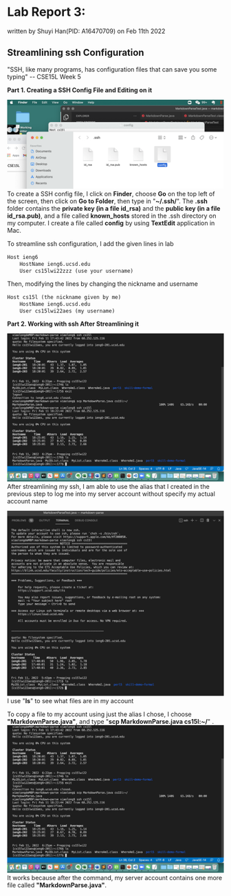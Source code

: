 # Lab Report 3:  

written by Shuyi Han(PID: A16470709) on Feb 11th 2022
 

## Streamlining ssh Configuration

"SSH, like many programs, has configuration files that can save you some typing" -- CSE15L Week 5

**Part 1. Creating a SSH Config File and Editing on it**

![Image](https://github.com/KristinShuyiHan/cse15l-lab-reports/blob/main/Screen%20Shot%202022-02-11%20at%206.12.29%20PM.png)
To create a SSH config file, I click on **Finder**, choose **Go** on the top left of the screen, then click on **Go to Folder**, then type in "**~/.ssh/**". The
**.ssh** folder contains the **private key (in a file id_rsa)** and the **public key (in a file id_rsa.pub)**, and a file called **known_hosts** stored in the .ssh directory on my computer. I create a file called **config** by using **TextEdit** application in Mac. 



To streamline ssh configuration, I add the given lines in lab

```
Host ieng6
    HostName ieng6.ucsd.edu
    User cs15lwi22zzz (use your username)
```



Then, modifying the lines by changing the nickname and username
```
Host cs15l (the nickname given by me)
    HostName ieng6.ucsd.edu
    User cs15lwi22aes (my username)
```






**Part 2. Working with ssh After Streamlining it**

![Image](https://github.com/KristinShuyiHan/cse15l-lab-reports/blob/main/Screen%20Shot%202022-02-11%20at%206.27.02%20PM.png)
After streamlining my ssh, I am able to use the alias that I created in the previous step to log me into my server account without specify my actual account name





![Image](https://github.com/KristinShuyiHan/cse15l-lab-reports/blob/main/Screen%20Shot%202022-02-11%20at%206.14.02%20PM.png)
I use "**ls**" to see what files are in my account



To copy a file to my account using just the alias I chose, I choose **"MarkdownParse.java"**, and type "**scp MarkdownParse.java cs15l:~/**" .
![Image](https://github.com/KristinShuyiHan/cse15l-lab-reports/blob/main/Screen%20Shot%202022-02-11%20at%206.27.02%20PM.png)
It works because after the command, my server account contains one more file called **"MarkdownParse.java"**.

